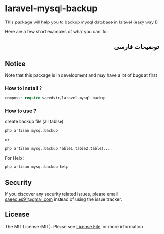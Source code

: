 # laravel-mysql-backup
This package will help you to backup mysql database in laravel (easy way !)

Here are a few short examples of what you can do:
<div lang="fa" dir="rtl">

## توضیحات فارسی


</div>

## Notice
Note that this package is in development and may have a lot of bugs at first

### How to install ?

```php
composer require saeedvir/laravel-mysql-backup
```
### How to use ?

create backup file (all tablse)
```php
php artisan mysql:backup
```

or

```php
php artisan mysql:backup table1,table2,table3,...
```

For Help :
```php
php artisan mysql:backup help
```

## Security

If you discover any security related issues, please email [saeed.es91@gmail.com](mailto:saeed.es91@gmail.com) instead of using the issue tracker.

## License

The MIT License (MIT). Please see [License File](LICENSE.md) for more information.
